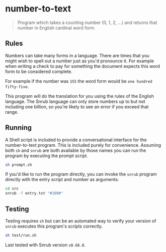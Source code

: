 # number-to-text
> Program which takes a counting number (0, 1, 2, ...) and returns that number
in English cardinal word form.

## Rules
Numbers can take many forms in a language. There are times that you might wish
to spell out a number just as you'd pronounce it. For example when writing a
check to pay for something the document expects this word form to be considered
complete.

For example if the number was `155` the word form would be
`one hundred fifty-five`.

This program will do the translation for you using the rules of the English
language. The Snrub language can only store numbers up to but not including one
billion, so you're likely to see an error if you exceed that range.

## Running
A Shell script is included to provide a conversational interface for the
number-to-text program. This is included purely for convenience. Assuming both
`sh` and `snrub` are both available by those names you can run the program by
executing the prompt script.
```sh
sh prompt.sh
```

If you'd like to run the program directly, you can invoke the `snrub` program
directly with the entry script and number as arguments.
```sh
cd src
snrub -f entry.txt "#100#"
```

## Testing
Testing requires `sh` but can be an automated way to verify your version of
`snrub` executes this program's scripts correctly.
```sh
sh test/run.sh
```

Last tested with Snrub version `v0.66.0`.
